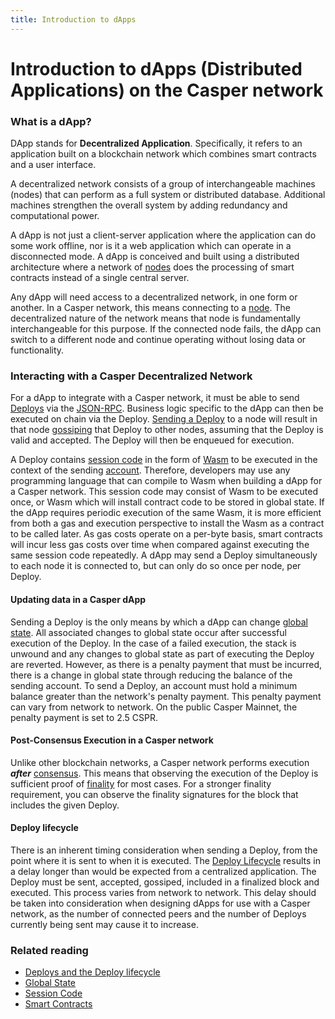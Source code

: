 ```yaml
---
title: Introduction to dApps
---
```


# Introduction to dApps (Distributed Applications) on the Casper network

### What is a dApp?

DApp stands for **Decentralized Application**. Specifically, it refers to an application built on a blockchain network which combines smart contracts and a user interface. 

A decentralized network consists of a group of interchangeable machines (nodes) that can perform as a full system or distributed database. Additional machines strengthen the overall system by adding redundancy and computational power. 

A dApp is not just a client-server application where the application can do some work offline, nor is it a web application which can operate in a disconnected mode. A dApp is conceived and built using a distributed architecture where a network of [nodes](../concepts/glossary/N.md#node) does the processing of smart contracts instead of a single central server.

Any dApp will need access to a decentralized network, in one form or another. In a Casper network, this means connecting to a [node](../concepts/glossary/N.md#node). The decentralized nature of the network means that node is fundamentally interchangeable for this purpose. If the connected node fails, the dApp can switch to a different node and continue operating without losing data or functionality.

### Interacting with a Casper Decentralized Network

For a dApp to integrate with a Casper network, it must be able to send [Deploys](../concepts/glossary/D.md#deploy) via the [JSON-RPC](../developers/json-rpc/index.md). Business logic specific to the dApp can then be executed on chain via the Deploy. [Sending a Deploy](../developers/dapps/sending-deploys.md) to a node will result in that node [gossiping](../concepts/design/p2p.md#communications-gossiping) that Deploy to other nodes, assuming that the Deploy is valid and accepted. The Deploy will then be enqueued for execution.

A Deploy contains [session code](../concepts/glossary/S.md#session-code) in the form of [Wasm](../concepts/glossary/W.md#webassembly) to be executed in the context of the sending [account](../concepts/glossary/A.md#account). Therefore, developers may use any programming language that can compile to Wasm when building a dApp for a Casper network. This session code may consist of Wasm to be executed once, or Wasm which will install contract code to be stored in global state. If the dApp requires periodic execution of the same Wasm, it is more efficient from both a gas and execution perspective to install the Wasm as a contract to be called later. As gas costs operate on a per-byte basis, smart contracts will incur less gas costs over time when compared against executing the same session code repeatedly. 
A dApp may send a Deploy simultaneously to each node it is connected to, but can only do so once per node, per Deploy.

#### Updating data in a Casper dApp
Sending a Deploy is the only means by which a dApp can change [global state](../concepts/glossary/G.md#global-state). All associated changes to global state occur after successful execution of the Deploy. In the case of a failed execution, the stack is unwound and any changes to global state as part of executing the Deploy are reverted. However, as there is a penalty payment that must be incurred, there is a change in global state through reducing the balance of the sending account. To send a Deploy, an account must hold a minimum balance greater than the network's penalty payment. This penalty payment can vary from network to network. On the public Casper Mainnet, the penalty payment is set to 2.5 CSPR.

#### Post-Consensus Execution in a Casper network
Unlike other blockchain networks, a Casper network performs execution ***after*** [consensus](../concepts/glossary/C.md#consensus). This means that observing the execution of the Deploy is sufficient proof of [finality](../concepts/glossary/B.md#block-finality) for most cases. For a stronger finality requirement, you can observe the finality signatures for the block that includes the given Deploy.

#### Deploy lifecycle
There is an inherent timing consideration when sending a Deploy, from the point where it is sent to when it is executed. The [Deploy Lifecycle](../concepts/design/casper-design.md#execution-semantics-phases) results in a delay longer than would be expected from a centralized application. The Deploy must be sent, accepted, gossiped, included in a finalized block and executed. This process varies from network to network. This delay should be taken into consideration when designing dApps for use with a Casper network, as the number of connected peers and the number of Deploys currently being sent may cause it to increase.


### Related reading

  - [Deploys and the Deploy lifecycle](../concepts/deploy-and-deploy-lifecycle.md)
  - [Global State](../concepts/global-state.md)
  - [Session Code](../concepts/session-code.md)
  - [Smart Contracts](../concepts/smart-contracts.md)


